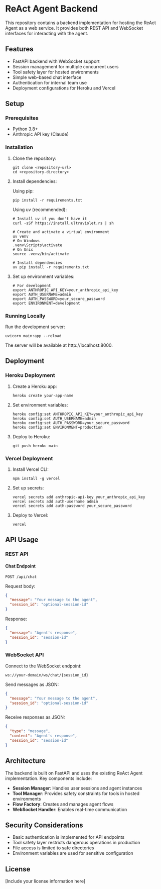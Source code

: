 # ReAct Agent Backend

This repository contains a backend implementation for hosting the ReAct Agent as a web service. It provides both REST API and WebSocket interfaces for interacting with the agent.

## Features

- FastAPI backend with WebSocket support
- Session management for multiple concurrent users
- Tool safety layer for hosted environments
- Simple web-based chat interface
- Authentication for internal team use
- Deployment configurations for Heroku and Vercel

## Setup

### Prerequisites

- Python 3.8+
- Anthropic API key (Claude)

### Installation

1. Clone the repository:
   ```
   git clone <repository-url>
   cd <repository-directory>
   ```

2. Install dependencies:
   
   Using pip:
   ```
   pip install -r requirements.txt
   ```
   
   Using uv (recommended):
   ```
   # Install uv if you don't have it
   curl -sSf https://install.ultraviolet.rs | sh
   
   # Create and activate a virtual environment
   uv venv
   # On Windows
   .venv\Scripts\activate
   # On Unix
   source .venv/bin/activate
   
   # Install dependencies
   uv pip install -r requirements.txt
   ```

3. Set up environment variables:
   ```
   # For development
   export ANTHROPIC_API_KEY=your_anthropic_api_key
   export AUTH_USERNAME=admin
   export AUTH_PASSWORD=your_secure_password
   export ENVIRONMENT=development
   ```

### Running Locally

Run the development server:

```
uvicorn main:app --reload
```

The server will be available at http://localhost:8000.

## Deployment

### Heroku Deployment

1. Create a Heroku app:
   ```
   heroku create your-app-name
   ```

2. Set environment variables:
   ```
   heroku config:set ANTHROPIC_API_KEY=your_anthropic_api_key
   heroku config:set AUTH_USERNAME=admin
   heroku config:set AUTH_PASSWORD=your_secure_password
   heroku config:set ENVIRONMENT=production
   ```

3. Deploy to Heroku:
   ```
   git push heroku main
   ```

### Vercel Deployment

1. Install Vercel CLI:
   ```
   npm install -g vercel
   ```

2. Set up secrets:
   ```
   vercel secrets add anthropic-api-key your_anthropic_api_key
   vercel secrets add auth-username admin
   vercel secrets add auth-password your_secure_password
   ```

3. Deploy to Vercel:
   ```
   vercel
   ```

## API Usage

### REST API

#### Chat Endpoint

```
POST /api/chat
```

Request body:
```json
{
  "message": "Your message to the agent",
  "session_id": "optional-session-id"
}
```

Response:
```json
{
  "message": "Agent's response",
  "session_id": "session-id"
}
```

### WebSocket API

Connect to the WebSocket endpoint:

```
ws://your-domain/ws/chat/{session_id}
```

Send messages as JSON:
```json
{
  "message": "Your message to the agent",
  "session_id": "optional-session-id"
}
```

Receive responses as JSON:
```json
{
  "type": "message",
  "content": "Agent's response",
  "session_id": "session-id"
}
```

## Architecture

The backend is built on FastAPI and uses the existing ReAct Agent implementation. Key components include:

- **Session Manager**: Handles user sessions and agent instances
- **Tool Manager**: Provides safety constraints for tools in hosted environments
- **Flow Factory**: Creates and manages agent flows
- **WebSocket Handler**: Enables real-time communication

## Security Considerations

- Basic authentication is implemented for API endpoints
- Tool safety layer restricts dangerous operations in production
- File access is limited to safe directories
- Environment variables are used for sensitive configuration

## License

[Include your license information here]
